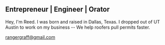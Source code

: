 ## Entrepreneur | Engineer | Orator
Hey, I'm Reed. I was born and raised in Dallas, Texas. I dropped out of UT Austin to work on my business -- We help roofers pull permits faster.

rangergraff@gmail.com

[website]: https://thereedgraff.com
[instagram]: https://www.instagram.com/reedgraff/
[linkedin]: https://www.linkedin.com/in/reedgraff/
[gmail]: Rangergraff@gmail.com
[thingiverse]: https://www.thingiverse.com/thereedgraff/designs
